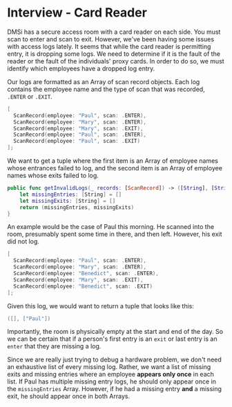 # Interview - Card Reader

DMSi has a secure access room with a card reader on each side. You must scan to enter and scan to exit. However, we've been having some issues with access logs lately. It seems that while the card reader is permitting entry, it is dropping some logs. We need to determine if it is the fault of the reader or the fault of the individuals' proxy cards. In order to do so, we must identify which employees have a dropped log entry.

Our logs are formatted as an Array of scan record objects. Each log contains the employee name and the type of scan that was recorded, `.ENTER` or `.EXIT`.

```swift
[
  ScanRecord(employee: "Paul", scan: .ENTER),
  ScanRecord(employee: "Mary", scan: .ENTER),
  ScanRecord(employee: "Mary", scan: .EXIT),
  ScanRecord(employee: "Paul", scan: .ENTER),
  ScanRecord(employee: "Paul", scan: .EXIT)
];
```

We want to get a tuple where the first item is an Array of employee names whose entrances failed to log, and the second item is an Array of employee names whose exits failed to log.

```swift
public func getInvalidLogs(_ records: [ScanRecord]) -> ([String], [String]) {
    let missingEntries: [String] = []
    let missingExits: [String] = []
    return (missingEntries, missingExits)
}
```

An example would be the case of Paul this morning. He scanned into the room, presumably spent some time in there, and then left. However, his exit did not log.

```swift
[
  ScanRecord(employee: "Paul", scan: .ENTER),
  ScanRecord(employee: "Mary", scan: .ENTER),
  ScanRecord(employee: "Benedict", scan: .ENTER),
  ScanRecord(employee: "Mary", scan: .EXIT),
  ScanRecord(employee: "Benedict", scan: .EXIT)
];
```

Given this log, we would want to return a tuple that looks like this:

```swift
([], ["Paul"])
```

Importantly, the room is physically empty at the start and end of the day. So we can be certain that if a person's first entry is an `exit` or last entry is an `enter` that they are missing a log.

Since we are really just trying to debug a hardware problem, we don't need an exhaustive list of every missing log. Rather, we want a list of missing exits and missing entries where an employee **appears only once** in each list. If Paul has multiple missing entry logs, he should only appear once in the `missingEntries` Array. However, if he had a missing entry **and** a missing exit, he should appear once in both Arrays.